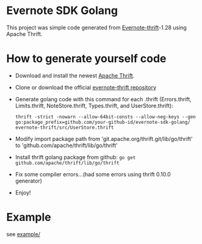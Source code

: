 # Evernote SDK Golang

This project was simple code generated from [Evernote-thrift](https://github.com/evernote/evernote-thrift)-1.28 using Apache Thrift.


# How to generate yourself code

* Download and install the newest [Apache Thrift](https://thrift.apache.org/). 
* Clone or download the official [evernote-thrift repository](https://github.com/evernote/evernote-thrift)
* Generate golang code with this command for each .thrift (Errors.thrift, Limits.thrift, NoteStore.thrift, Types.thrift, and UserStore.thrift):

    ```thrift -strict -nowarn --allow-64bit-consts --allow-neg-keys --gen go:package_prefix=github.com/your-github-id/evernote-sdk-golang/ evernote-thrift/src/UserStore.thrift```

* Modify import package path from 'git.apache.org/thrift.git/lib/go/thrift' to 'github.com/apache/thrift/lib/go/thrift'
* Install thrift golang package from github: ```go get github.com/apache/thrift/lib/go/thrift```
* Fix some compiler errors...(had some errors using thrift 0.10.0 generator)
* Enjoy!

# Example

see [example/](/example/)


